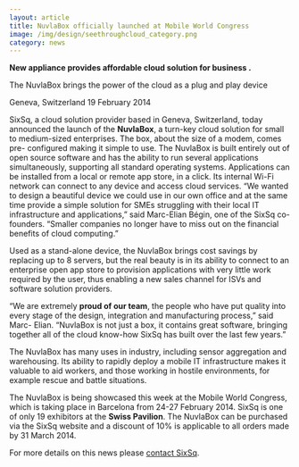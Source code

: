 ```yaml
---
layout: article
title: NuvlaBox officially launched at Mobile World Congress
image: /img/design/seethroughcloud_category.png
category: news
---
```


**New appliance provides affordable cloud solution for business .**

The NuvlaBox brings the power of the cloud as a plug and play device

Geneva, Switzerland 19 February 2014

SixSq, a cloud solution provider based in Geneva, Switzerland, today announced the launch of the **NuvlaBox**, a turn-key cloud solution for small to medium-sized enterprises. The box, about the size of a modem, comes pre- configured making it simple to use. The NuvlaBox is built entirely out of open source software and has the ability to run several applications simultaneously, supporting all standard operating systems. Applications can be installed from a local or remote app store, in a click. Its internal Wi-Fi network can connect to any device and access cloud services. “We wanted to design a beautiful device we could use in our own office and at the same time provide a simple solution for SMEs struggling with their local IT infrastructure and applications,” said Marc-Elian Bégin, one of the SixSq co- founders. “Smaller companies no longer have to miss out on the financial benefits of cloud computing.”

Used as a stand-alone device, the NuvlaBox brings cost savings by replacing up to 8 servers, but the real beauty is in its ability to connect to an enterprise open app store to provision applications with very little work required by the user, thus enabling a new sales channel for ISVs and software solution providers.

“We are extremely **proud of our team**, the people who have put quality into every stage of the design, integration and manufacturing process,” said Marc- Elian. “NuvlaBox is not just a box, it contains great software, bringing together all of the cloud know-how SixSq has built over the last few years.”

The NuvlaBox has many uses in industry, including sensor aggregation and warehousing. Its ability to rapidly deploy a mobile IT infrastructure makes it valuable to aid workers, and those working in hostile environments, for example rescue and battle situations.

The NuvlaBox is being showcased this week at the Mobile World Congress, which is taking place in Barcelona from 24-27 February 2014. SixSq is one of only 19 exhibitors at the **Swiss Pavilion**. The NuvlaBox can be purchased via the SixSq website and a discount of 10% is applicable to all orders made by 31 March 2014.


For more details on this news please [contact SixSq](mailto:info@sixsq.com).
